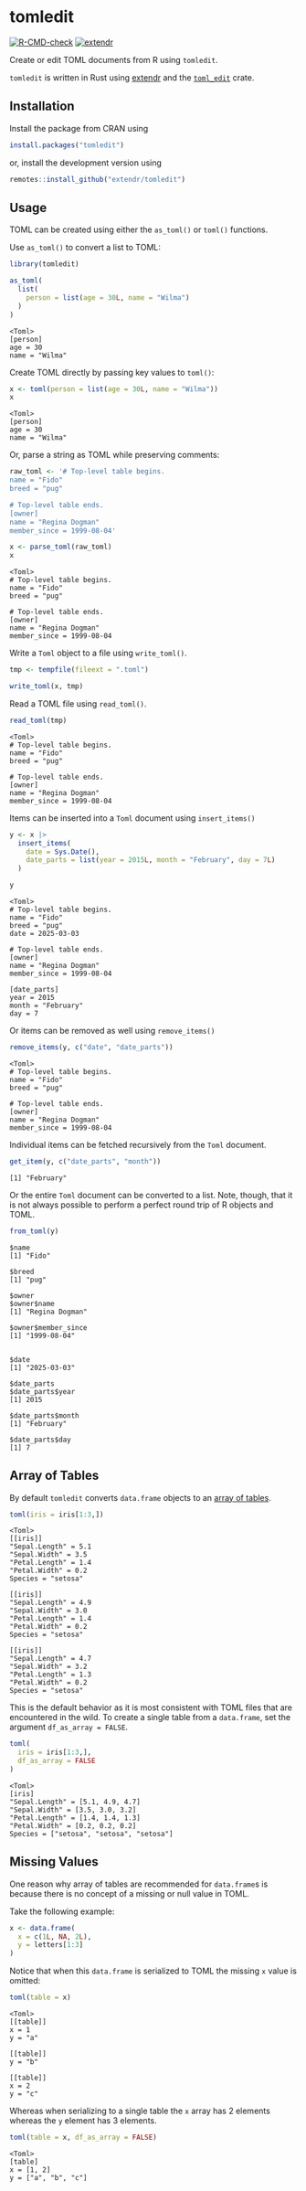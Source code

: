 

# tomledit

<!-- badges: start -->
[![R-CMD-check](https://github.com/extendr/tomledit/actions/workflows/R-CMD-check.yaml/badge.svg)](https://github.com/extendr/tomledit/actions/workflows/R-CMD-check.yaml)
[![extendr](https://img.shields.io/badge/extendr-%5E0.7.1-276DC2)](https://extendr.github.io/extendr/extendr_api/)
<!-- badges: end -->

Create or edit TOML documents from R using `tomledit`.

`tomledit` is written in Rust using
[extendr](https://extendr.github.io/) and the
[`toml_edit`](https://docs.rs/toml_edit/) crate.

## Installation

Install the package from CRAN using

``` r
install.packages("tomledit")
```

or, install the development version using

``` r
remotes::install_github("extendr/tomledit")
```

## Usage

TOML can be created using either the `as_toml()` or `toml()` functions.

Use `as_toml()` to convert a list to TOML:

``` r
library(tomledit)

as_toml(
  list(
    person = list(age = 30L, name = "Wilma")
  )
)
```

    <Toml>
    [person]
    age = 30
    name = "Wilma"

Create TOML directly by passing key values to `toml()`:

``` r
x <- toml(person = list(age = 30L, name = "Wilma"))
x
```

    <Toml>
    [person]
    age = 30
    name = "Wilma"

Or, parse a string as TOML while preserving comments:

``` r
raw_toml <- '# Top-level table begins.
name = "Fido"
breed = "pug"

# Top-level table ends.
[owner]
name = "Regina Dogman"
member_since = 1999-08-04'

x <- parse_toml(raw_toml)
x
```

    <Toml>
    # Top-level table begins.
    name = "Fido"
    breed = "pug"

    # Top-level table ends.
    [owner]
    name = "Regina Dogman"
    member_since = 1999-08-04

Write a `Toml` object to a file using `write_toml()`.

``` r
tmp <- tempfile(fileext = ".toml")

write_toml(x, tmp)
```

Read a TOML file using `read_toml()`.

``` r
read_toml(tmp)
```

    <Toml>
    # Top-level table begins.
    name = "Fido"
    breed = "pug"

    # Top-level table ends.
    [owner]
    name = "Regina Dogman"
    member_since = 1999-08-04

Items can be inserted into a `Toml` document using `insert_items()`

``` r
y <- x |> 
  insert_items(
    date = Sys.Date(),
    date_parts = list(year = 2015L, month = "February", day = 7L)
  )

y
```

    <Toml>
    # Top-level table begins.
    name = "Fido"
    breed = "pug"
    date = 2025-03-03

    # Top-level table ends.
    [owner]
    name = "Regina Dogman"
    member_since = 1999-08-04

    [date_parts]
    year = 2015
    month = "February"
    day = 7

Or items can be removed as well using `remove_items()`

``` r
remove_items(y, c("date", "date_parts"))
```

    <Toml>
    # Top-level table begins.
    name = "Fido"
    breed = "pug"

    # Top-level table ends.
    [owner]
    name = "Regina Dogman"
    member_since = 1999-08-04

Individual items can be fetched recursively from the `Toml` document.

``` r
get_item(y, c("date_parts", "month"))
```

    [1] "February"

Or the entire `Toml` document can be converted to a list. Note, though,
that it is not always possible to perform a perfect round trip of R
objects and TOML.

``` r
from_toml(y)
```

    $name
    [1] "Fido"

    $breed
    [1] "pug"

    $owner
    $owner$name
    [1] "Regina Dogman"

    $owner$member_since
    [1] "1999-08-04"


    $date
    [1] "2025-03-03"

    $date_parts
    $date_parts$year
    [1] 2015

    $date_parts$month
    [1] "February"

    $date_parts$day
    [1] 7

## Array of Tables

By default `tomledit` converts `data.frame` objects to an [array of
tables](https://toml.io/en/v1.0.0#array-of-tables).

``` r
toml(iris = iris[1:3,])
```

    <Toml>
    [[iris]]
    "Sepal.Length" = 5.1
    "Sepal.Width" = 3.5
    "Petal.Length" = 1.4
    "Petal.Width" = 0.2
    Species = "setosa"

    [[iris]]
    "Sepal.Length" = 4.9
    "Sepal.Width" = 3.0
    "Petal.Length" = 1.4
    "Petal.Width" = 0.2
    Species = "setosa"

    [[iris]]
    "Sepal.Length" = 4.7
    "Sepal.Width" = 3.2
    "Petal.Length" = 1.3
    "Petal.Width" = 0.2
    Species = "setosa"

This is the default behavior as it is most consistent with TOML files
that are encountered in the wild. To create a single table from a
`data.frame`, set the argument `df_as_array = FALSE`.

``` r
toml(
  iris = iris[1:3,],
  df_as_array = FALSE
)
```

    <Toml>
    [iris]
    "Sepal.Length" = [5.1, 4.9, 4.7]
    "Sepal.Width" = [3.5, 3.0, 3.2]
    "Petal.Length" = [1.4, 1.4, 1.3]
    "Petal.Width" = [0.2, 0.2, 0.2]
    Species = ["setosa", "setosa", "setosa"]

## Missing Values

One reason why array of tables are recommended for `data.frame`s is
because there is no concept of a missing or null value in TOML.

Take the following example:

``` r
x <- data.frame(
  x = c(1L, NA, 2L),
  y = letters[1:3]
) 
```

Notice that when this `data.frame` is serialized to TOML the missing `x`
value is omitted:

``` r
toml(table = x)
```

    <Toml>
    [[table]]
    x = 1
    y = "a"

    [[table]]
    y = "b"

    [[table]]
    x = 2
    y = "c"

Whereas when serializing to a single table the `x` array has 2 elements
whereas the `y` element has 3 elements.

``` r
toml(table = x, df_as_array = FALSE)
```

    <Toml>
    [table]
    x = [1, 2]
    y = ["a", "b", "c"]
